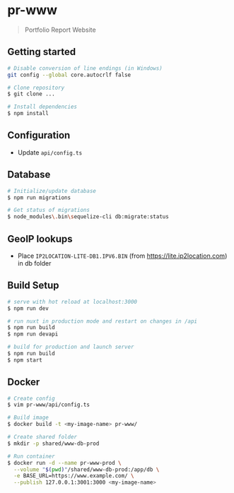 # pr-www

> Portfolio Report Website

## Getting started

``` bash
# Disable conversion of line endings (in Windows)
git config --global core.autocrlf false

# Clone repository
$ git clone ...

# Install dependencies
$ npm install
```

## Configuration

- Update `api/config.ts`

## Database

``` bash
# Initialize/update database
$ npm run migrations

# Get status of migrations
$ node_modules\.bin\sequelize-cli db:migrate:status
```

## GeoIP lookups

- Place `IP2LOCATION-LITE-DB1.IPV6.BIN` (from https://lite.ip2location.com) in db folder

## Build Setup

``` bash
# serve with hot reload at localhost:3000
$ npm run dev

# run nuxt in production mode and restart on changes in /api
$ npm run build
$ npm run devapi

# build for production and launch server
$ npm run build
$ npm start
```

## Docker

``` bash
# Create config
$ vim pr-www/api/config.ts

# Build image
$ docker build -t <my-image-name> pr-www/

# Create shared folder
$ mkdir -p shared/www-db-prod

# Run container
$ docker run -d --name pr-www-prod \
  --volume "$(pwd)"/shared/www-db-prod:/app/db \
  -e BASE_URL=https://www.example.com/ \
  --publish 127.0.0.1:3001:3000 <my-image-name>
```
